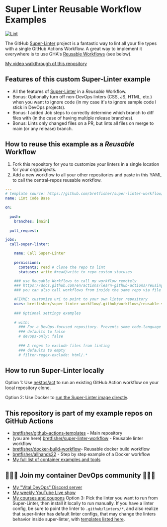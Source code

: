 # Super Linter Reusable Workflow Examples

[![Lint](https://github.com/BretFisher/super-linter-workflow/actions/workflows/call-local-super-linter.yaml/badge.svg)](https://github.com/BretFisher/super-linter-workflow/actions/workflows/call-local-super-linter.yaml)

The GitHub [Super-Linter](https://github.com/marketplace/actions/super-linter) project is a fantastic way to lint all your file types with a single GitHub Actions Workflow. A great way to implement it everywhere is to use GHA's [Reusable Workflows](https://docs.github.com/en/actions/learn-github-actions/reusing-workflows) (see below).

[My video walkthrough of this repository](https://youtu.be/aXZgQM8DqXg)

## Features of this custom Super-Linter example

- All the features of [Super-Linter](https://github.com/marketplace/actions/super-linter) in a *Reusable* Workflow.
- Bonus: Optionally turn off non-DevOps linters (CSS, JS, HTML, etc.) when you want to ignore code (in my case it's to ignore sample code I stick in DevOps projects).
- Bonus: I added Job steps to correctly determine which branch to diff files with (in the case of having multiple release branches).
- Bonus: Lints only changed files on a PR, but lints all files on merge to main (or any release) branch.

## How to reuse this example as a *Reusable* Workflow

1. Fork this repository for you to customize your linters in a single location for your org/projects.
2. Add a new workflow to all your other repositories and paste in this YAML to call the central-repos reusable workflow.

```yaml
---
# template source: https://github.com/bretfisher/super-linter-workflow/blob/main/templates/call-super-linter.yaml
name: Lint Code Base

on:
  
  push:
    branches: [main]
  
  pull_request:

jobs:
  call-super-linter:

    name: Call Super-Linter
    
    permissions:
      contents: read # clone the repo to lint
      statuses: write #read/write to repo custom statuses

    ### use Reusable Workflows to call my workflow remotely
    ### https://docs.github.com/en/actions/learn-github-actions/reusing-workflows
    ### you can also call workflows from inside the same repo via file path

    #FIXME: customize uri to point to your own linter repository
    uses: bretfisher/super-linter-workflow/.github/workflows/reusable-super-linter.yaml@main
    
    ### Optional settings examples
    
    # with:
      ### For a DevOps-focused repository. Prevents some code-language linters from running
      ### defaults to false
      # devops-only: false
      
      ### A regex to exclude files from linting
      ### defaults to empty
      # filter-regex-exclude: html/.*
```

## How to run Super-Linter locally

Option 1: Use [nektos/act](https://github.com/nektos/act) to run an existing GitHub Action workflow on your local repository clone.

Option 2: Use Docker to [run the Super-Linter image directly](https://github.com/github/super-linter/blob/main/docs/run-linter-locally.md).

## This repository is part of my example repos on GitHub Actions

- [bretfisher/github-actions-templates](https://github.com/BretFisher/github-actions-templates) - Main repository
- (you are here) [bretfisher/super-linter-workflow](https://github.com/BretFisher/super-linter-workflow) - Reusable linter workflow
- [bretfisher/docker-build-workflow](https://github.com/BretFisher/docker-build-workflow)- Reusable docker build workflow
- [bretfisher/allhands22](https://github.com/BretFisher/github-actions-templates) - Step by step example of a Docker workflow
- [My full list of container examples and tools](https://github.com/bretfisher)

## 🎉🎉🎉 Join my container DevOps community 🎉🎉🎉

- [My "Vital DevOps" Discord server](https://devops.fan)
- [My weekly YouTube Live show](https://bret.live)
- [My courses and coupons](https://www.bretfisher.com/courses)
Option 3: Pick the linter you want to run from Super-Linter, then install it locally to run manually. If you have a linter config, be sure to point the linter to `.github/linters/*`, and also realize that super-linter has default linter configs, that may change the linters behavior inside super-linter, with [templates listed here](https://github.com/github/super-linter/tree/main/TEMPLATES).
